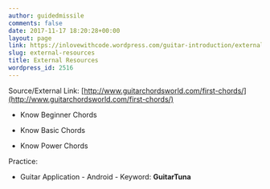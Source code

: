 ```yaml
---
author: guidedmissile
comments: false
date: 2017-11-17 18:20:28+00:00
layout: page
link: https://inlovewithcode.wordpress.com/guitar-introduction/external-resources/
slug: external-resources
title: External Resources
wordpress_id: 2516
---
```


Source/External Link: [http://www.guitarchordsworld.com/first-chords/](http://www.guitarchordsworld.com/first-chords/)




    
  * Know Beginner Chords

    
  * Know Basic Chords

    
  * Know Power Chords





Practice:


    
  * Guitar Application - Android - Keyword: **GuitarTuna**


